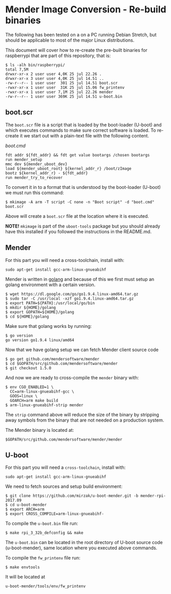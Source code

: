 Mender Image Conversion - Re-build binaries
===========================================

The following has been tested on a on a PC running Debian Stretch, but should
be applicable to most of the major Linux distributions.

This document will cover how to re-create the pre-built binaries for raspberrypi
that are part of this repository, that is:

```
$ ls -alh bin/raspberrypi/
total 7,5M
drwxr-xr-x 2 user user 4,0K 25 jul 22.26 .
drwxr-xr-x 3 user user 4,0K 25 jul 14.51 ..
-rw-r--r-- 1 user user  301 25 jul 14.51 boot.scr
-rwxr-xr-x 1 user user  31K 25 jul 15.06 fw_printenv
-rwxr-xr-x 1 user user 7,1M 25 jul 22.26 mender
-rw-r--r-- 1 user user 369K 25 jul 14.51 u-boot.bin
```

## boot.scr

The `boot.scr` file is a script that is loaded by the boot-loader (U-boot) and
which executes commands to make sure correct software is loaded. To re-create
it we start out with a plain-text file with the following content.

*boot.cmd*

    fdt addr ${fdt_addr} && fdt get value bootargs /chosen bootargs
    run mender_setup
    mmc dev ${mender_uboot_dev}
    load ${mender_uboot_root} ${kernel_addr_r} /boot/zImage
    bootz ${kernel_addr_r} - ${fdt_addr}
    run mender_try_to_recover

To convert it in to a format that is understood by the boot-loader (U-boot) we
must run this command:

    $ mkimage -A arm -T script -C none -n "Boot script" -d "boot.cmd" boot.scr

Above will create a `boot.scr` file at the location where it is executed.

**NOTE!** `mkimage` is part of the `uboot-tools` package but you should already
have this installed if you followed the instructions in the README.md.

## Mender

For this part you will need a cross-toolchain, install with:

    sudo apt-get install gcc-arm-linux-gnueabihf

Mender is written in [golang](https://golang.org/) and because of this we first
must setup an golang environment with a certain version.

    $ wget https://dl.google.com/go/go1.9.4.linux-amd64.tar.gz
    $ sudo tar -C /usr/local -xzf go1.9.4.linux-amd64.tar.gz
    $ export PATH=${PATH}:/usr/local/go/bin
    $ mkdir ${HOME}/golang
    $ export GOPATH=${HOME}/golang
    $ cd ${HOME}/golang

Make sure that golang works by running:

    $ go version
    go version go1.9.4 linux/amd64

Now that we have golang setup we can fetch Mender client source code

    $ go get github.com/mendersoftware/mender
    $ cd $GOPATH/src/github.com/mendersoftware/mender
    $ git checkout 1.5.0

And now we are ready to cross-compile the `mender` binary with:

    $ env CGO_ENABLED=1 \
      CC=arm-linux-gnueabihf-gcc \
      GOOS=linux \
      GOARCH=arm make build
    $ arm-linux-gnueabihf-strip mender

The `strip` command above will reduce the size of the binary by stripping away
symbols from the binary that are not needed on a production system.

The Mender binary is located at:

    $GOPATH/src/github.com/mendersoftware/mender/mender


## U-boot

For this part you will need a `cross-toolchain`, install with:

    sudo apt-get install gcc-arm-linux-gnueabihf

We need to fetch sources and setup build environment:

    $ git clone https://github.com/mirzak/u-boot-mender.git -b mender-rpi-2017.09
    $ cd u-boot-mender
    $ export ARCH=arm
    $ export CROSS_COMPILE=arm-linux-gnueabihf-

To compile the `u-boot.bin` file run:

    $ make rpi_3_32b_defconfig && make

The `u-boot.bin` can be located in the root directory of U-boot source code
(u-boot-mender), same location where you executed above commands.

To compile the `fw_printenv` file run:

    $ make envtools

It will be located at

    u-boot-mender/tools/env/fw_printenv

